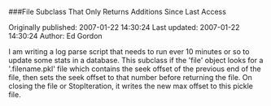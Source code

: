 ###File Subclass That Only Returns Additions Since Last Access

Originally published: 2007-01-22 14:30:24
Last updated: 2007-01-22 14:30:24
Author: Ed Gordon

I am writing a log parse script that needs to run ever 10 minutes or so to update some stats in a database. This subclass if the 'file' object looks for a '.filename.pkl' file which contains the seek offset of the previous end of the file, then sets the seek offset to that number before returning the file. On closing the file or StopIteration, it writes the new max offset to this pickle file.
